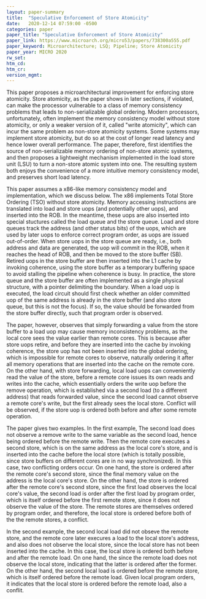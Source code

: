 ```yaml
---
layout: paper-summary
title:  "Speculative Enforcement of Store Atomicity"
date:   2020-12-14 07:59:00 -0500
categories: paper
paper_title: "Speculative Enforcement of Store Atomicity"
paper_link: https://www.microarch.org/micro53/papers/738300a555.pdf
paper_keyword: Microarchitecture; LSQ; Pipeline; Store Atomicity
paper_year: MICRO 2020
rw_set:
htm_cd:
htm_cr:
version_mgmt:
---
```


This paper proposes a microarchitectural improvement for enforcing store atomicity. Store atomicity, as the paper
shows in later sections, if violated, can make the processor vulnerable to a class of memory consistency problems
that leads to non-serializable global ordering.
Modern processors, unfortunately, often implement the memory consistency model without store atomicity, or only a 
weaker version of it, called "write atomicity", which can incur the same problem as non-store atomicity systems.
Some systems may implement store atomicity, but do so at the cost of longer read latency and hence lower 
overall performance.
The paper, therefore, first identifies the source of non-serializable memory ordering of non-store atomic systems, 
and then proposes a lightweight mechanism implemented in the load store unit (LSU) to turn a non-store atomic
system into one.
The resulting system both enjoys the convenience of a more intuitive memory consistency model, and preserves short
load latency.

This paper assumes a x86-like memory consistency model and implementation, which we discuss below. The x86 implements 
Total Store Ordering (TSO) without store atomicity. Memory accessing instructions are translated into load and store
uops (and potentially other uops), and inserted into the ROB. In the meantime, these uops are also inserted into
special stuctures called the load queue and the store queue. Load and store queues track the address (and other
status bits) of the uops, which are used by later uops to enforce correct program order, as uops are issued
out-of-order.
When store uops in the store queue are ready, i.e., both address and data are generated, the uop will commit in the 
ROB, when it reaches the head of ROB, and then be moved to the store buffer (SB). Retired uops in the store buffer
are then inserted into the L1 cache by invoking coherence, using the store buffer as a temporary buffering space to
avoid stalling the pipeline when coherence is busy.
In practice, the store queue and the store buffer are often implemented as a single physical structure, with a pointer
delimiting the boundary.
When a load uop is executed, the load circuit should first check whether an older committed uop of the same address is 
already in the store buffer (and also store queue, but this is not the focus). If so, the value should be forwarded
from the store buffer directly, such that program order is observed.

The paper, however, observes that simply forwarding a value from the store buffer to a load uop may cause memory 
inconsistency problems, as the local core sees the value earlier than remote cores. This is because after store uops
retire, and before they are inserted into the cache by invoking coherence, the store uop has not been inserted into
the global ordering, which is impossible for remote cores to observe, naturally ordering it after all memory operations
that are inserted into the cache on the remote core. On the other hand, with store forwarding, local load uops can
conveniently read the value of the store, before a remote core issues its own reads and writes into the cache, which
essentially orders the write uop before the remove operation, which is established via a second load (to a different
address) that reads forwarded value, since the second load cannot observe a remote core's write, but the first already sees the local store. 
Conflict will be observed, if the store uop is ordered both before and after some remote operation.

The paper gives two examples. In the first example, The second load does not observe a remove write to the same 
variable as the second load, hence being ordered before the remote write. Then the remote core executes a second
store, which is on the same address as the local core's store, and is inserted into the cache before the local
store (which is totally possible, since store buffers on different cores are in no way synchronized). In this case,
two conflicting orders occur. On one hand, the store is ordered after the remote core's second store, since the
final memory value on the address is the local core's store. On the other hand, the store is ordered after the 
remote core's second store, since the first load observes the local core's value, the second load is order
after the first load by program order, which is itself ordered before the first remote store, since it does
not observe the value of the store. The remote stores are themselves ordered by program order, and therefore, the 
local store is ordered before both of the the remote stores, a conflict.

In the second example, the second local load did not obseve the remote store, and the remote core later execures
a load to the local store's address, and also does not observe the local store, since the local store has not
been inserted into the cache. In this case, the local store is ordered both before and after the remote load.
On one hand, the since the remote load does not observe the local store, indicating that the latter is ordered after
the former. On the other hand, the second local load is ordered before the remote store, which is itself ordered
before the remote load. Given local program orders, it indicates that the local store is ordered before the remote
load, also a conflit.
